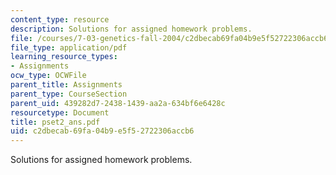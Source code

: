 ```yaml
---
content_type: resource
description: Solutions for assigned homework problems.
file: /courses/7-03-genetics-fall-2004/c2dbecab69fa04b9e5f52722306accb6_pset2_ans.pdf
file_type: application/pdf
learning_resource_types:
- Assignments
ocw_type: OCWFile
parent_title: Assignments
parent_type: CourseSection
parent_uid: 439282d7-2438-1439-aa2a-634bf6e6428c
resourcetype: Document
title: pset2_ans.pdf
uid: c2dbecab-69fa-04b9-e5f5-2722306accb6
---
```

Solutions for assigned homework problems.

